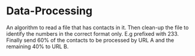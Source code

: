 # Data-Processing
An algorithm to read a file that has contacts in it. 
Then clean-up the file to identify the numbers in the correct format only. E.g prefixed with 233. 
Finally send 60% of the contacts to be processed by URL A and the remaining 40% to URL B.
